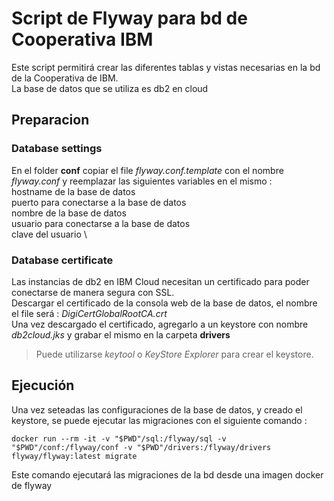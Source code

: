 # Script de Flyway para bd de Cooperativa IBM
Este script permitirá crear las diferentes tablas y vistas necesarias en la bd de la Cooperativa de IBM. \
La base de datos que se utiliza es db2 en cloud

## Preparacion

### Database settings
En el folder **conf** copiar el file *flyway.conf.template* con el nombre *flyway.conf* y reemplazar las siguientes variables en el mismo : \
<host> hostname de la base de datos \
<port> puerto para conectarse a la base de datos \
<database> nombre de la base de datos \
<db2user> usuario para conectarse a la base de datos \
<db2password> clave del usuario \

### Database certificate
Las instancias de db2 en IBM Cloud necesitan un certificado para poder conectarse de manera segura con SSL. \
Descargar el certificado de la consola web de la base de datos, el nombre el file será : *DigiCertGlobalRootCA.crt* \
Una vez descargado el certificado, agregarlo a un keystore con nombre *db2cloud.jks* y grabar el mismo en la carpeta **drivers**

> Puede utilizarse *keytool* o *KeyStore Explorer* para crear el keystore.

## Ejecución
Una vez seteadas las configuraciones de la base de datos, y creado el keystore, se puede ejecutar las migraciones con el siguiente comando :

```
docker run --rm -it -v "$PWD"/sql:/flyway/sql -v "$PWD"/conf:/flyway/conf -v "$PWD"/drivers:/flyway/drivers flyway/flyway:latest migrate
```

Este comando ejecutará las migraciones de la bd desde una imagen docker de flyway

